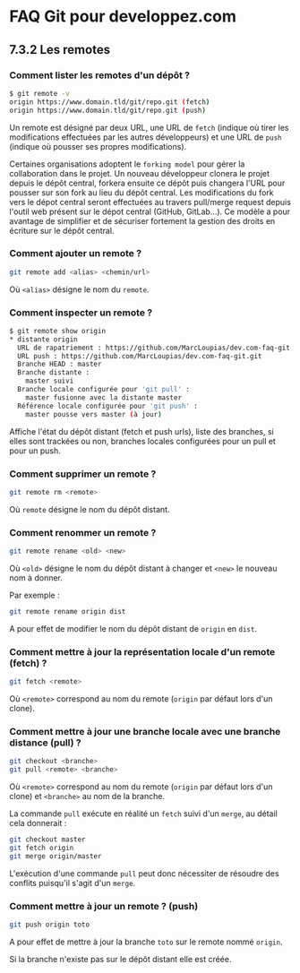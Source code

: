# FAQ Git pour developpez.com

## 7.3.2 Les remotes

### Comment lister les remotes d'un dépôt ?

```bash
$ git remote -v
origin https://www.domain.tld/git/repo.git (fetch)
origin https://www.domain.tld/git/repo.git (push)
```

Un remote est désigné par deux URL, une URL de `fetch` (indique où tirer les modifications effectuées par les autres développeurs) et une URL de `push` (indique où pousser ses propres modifications).

Certaines organisations adoptent le `forking model` pour gérer la collaboration dans le projet. Un nouveau développeur clonera le projet depuis le dépôt central, forkera ensuite ce dépôt puis changera l'URL pour pousser sur son fork au lieu du dépôt central. Les modifications du fork vers le dépot central seront effectuées au travers pull/merge request depuis l'outil web présent sur le dépot central (GitHub, GitLab...). Ce modèle a pour avantage de simplifier et de sécuriser fortement la gestion des droits en écriture sur le dépôt central.

### Comment ajouter un remote ?

```bash
git remote add <alias> <chemin/url>
```

Où `<alias>` désigne le nom du `remote`.

### Comment inspecter un remote ?

```bash
$ git remote show origin
* distante origin
  URL de rapatriement : https://github.com/MarcLoupias/dev.com-faq-git.git
  URL push : https://github.com/MarcLoupias/dev.com-faq-git.git
  Branche HEAD : master
  Branche distante :
    master suivi
  Branche locale configurée pour 'git pull' :
    master fusionne avec la distante master
  Référence locale configurée pour 'git push' :
    master pousse vers master (à jour)
```

Affiche l'état du dépôt distant (fetch et push urls), liste des branches, si elles sont trackées ou non, branches locales configurées pour un pull et pour un push.

### Comment supprimer un remote ?

```bash
git remote rm <remote>
```

Où `remote` désigne le nom du dépôt distant.

### Comment renommer un remote ?

```bash
git remote rename <old> <new>
```

Où `<old>` désigne le nom du dépôt distant à changer et `<new>` le nouveau nom à donner.

Par exemple :

```bash
git remote rename origin dist
```

A pour effet de modifier le nom du dépôt distant de `origin` en `dist`.

### Comment mettre à jour la représentation locale d'un remote (fetch) ?

```bash
git fetch <remote>
```

Où `<remote>` correspond au nom du remote (`origin` par défaut lors d'un clone).

### Comment mettre à jour une branche locale avec une branche distance (pull) ?

```bash
git checkout <branche>
git pull <remote> <branche>
```

Où `<remote>` correspond au nom du remote (`origin` par défaut lors d'un clone) et `<branche>` au nom de la branche.

La commande `pull` exécute en réalité un `fetch` suivi d'un `merge`, au détail cela donnerait :

```bash
git checkout master
git fetch origin
git merge origin/master
```

L'exécution d'une commande `pull` peut donc nécessiter de résoudre des conflits puisqu'il s'agit d'un `merge`.

### Comment mettre à jour un remote ? (push)

```bash
git push origin toto
```

A pour effet de mettre à jour la branche `toto` sur le remote nommé `origin`.

Si la branche n'existe pas sur le dépôt distant elle est créée.
